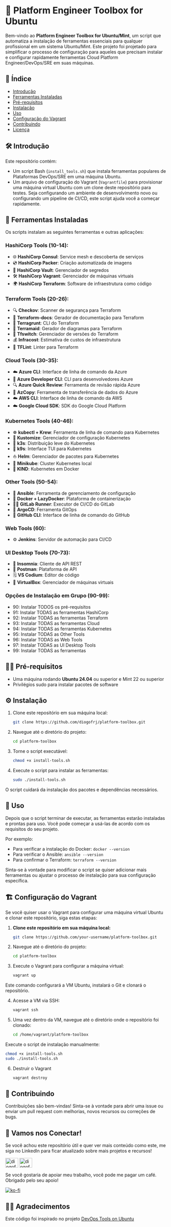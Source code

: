 # 🚀 Platform Engineer Toolbox for Ubuntu

Bem-vindo ao **Platform Engineer Toolbox for Ubuntu/Mint**, um script que automatiza a instalação de ferramentas essenciais para qualquer profissional em um sistema Ubuntu/Mint. Este projeto foi projetado para simplificar o processo de configuração para aqueles que precisam instalar e configurar rapidamente ferramentas Cloud Platform Engineer/DevOps/SRE em suas máquinas.

## 📖 Índice

- [Introdução](#-introdução)
- [Ferramentas Instaladas](#-ferramentas-instaladas) 
- [Pré-requisitos](#-pré-requisitos)
- [Instalação](#-instalação)
- [Uso](#-uso)
- [Configuração do Vagrant](#-configuração-do-vagrant)
- [Contribuindo](#-contribuindo)
- [Licença](#-licença)

## 🛠️ Introdução

Este repositório contém:
- Um script Bash (`install_tools.sh`) que instala ferramentas populares de Plataformas DevOps/SRE em uma máquina Ubuntu.
- Um arquivo de configuração do Vagrant (`Vagrantfile`) para provisionar uma máquina virtual Ubuntu com um clone deste repositório para testes.
Seja configurando um ambiente de desenvolvimento novo ou configurando um pipeline de CI/CD, este script ajuda você a começar rapidamente.

## 🧰 Ferramentas Instaladas

Os scripts instalam as seguintes ferramentas e outras aplicações:

### HashiCorp Tools (10-14):
- 🌐 **HashiCorp Consul**: Service mesh e descoberta de serviços
- 💿 **HashiCorp Packer**: Criação automatizada de imagens
- 🔐 **HashiCorp Vault**: Gerenciador de segredos
- 🛠️ **HashiCorp Vagrant**: Gerenciador de máquinas virtuais
- 🌍 **HashiCorp Terraform**: Software de infraestrutura como código

### Terraform Tools (20-26):
- 🔍 **Checkov**: Scanner de segurança para Terraform
- 📜 **Terraform-docs**: Gerador de documentação para Terraform
- 📜 **Terragrunt**: CLI do Terraform
- 📜 **Terramaid**: Gerador de diagramas para Terraform
- 📜 **Tfswitch**: Gerenciador de versões do Terraform
- 💰 **Infracost**: Estimativa de custos de infraestrutura
- 📜 **TFLint**: Linter para Terraform

### Cloud Tools (30-35):
- ☁️ **Azure CLI**: Interface de linha de comando da Azure
- 🔧 **Azure Developer CLI**: CLI para desenvolvedores Azure
- 🔍 **Azure Quick Review**: Ferramenta de revisão rápida Azure
- 📡 **AzCopy**: Ferramenta de transferência de dados do Azure
- ☁️ **AWS CLI**: Interface de linha de comando da AWS
- ☁️ **Google Cloud SDK**: SDK do Google Cloud Platform

### Kubernetes Tools (40-46):
- ☸️ **kubectl + Krew**: Ferramenta de linha de comando para Kubernetes
- 🔧 **Kustomize**: Gerenciador de configuração Kubernetes
- 🐍 **k3s**: Distribuição leve do Kubernetes
- 👀 **k9s**: Interface TUI para Kubernetes
- ⛵ **Helm**: Gerenciador de pacotes para Kubernetes
- 🐶 **Minikube**: Cluster Kubernetes local
- 🐶 **KIND**: Kubernetes em Docker

### Other Tools (50-54):
- 📜 **Ansible**: Ferramenta de gerenciamento de configuração
- 🐳 **Docker + LazyDocker**: Plataforma de containerização
- 🏃‍♂️ **GitLab Runner**: Executor de CI/CD do GitLab
- 📜 **ArgoCD**: Ferramenta GitOps
- 📜 **GitHub CLI**: Interface de linha de comando do GitHub

### Web Tools (60):
- ⚙️ **Jenkins**: Servidor de automação para CI/CD

### UI Desktop Tools (70-73):
- 📡 **Insomnia**: Cliente de API REST
- 📮 **Postman**: Plataforma de API
- 🗒️ **VS Codium**: Editor de código
- 💾 **VirtualBox**: Gerenciador de máquinas virtuais

### Opções de Instalação em Grupo (90-99):
- 90: Instalar TODOS os pré-requisitos
- 91: Instalar TODAS as ferramentas HashiCorp
- 92: Instalar TODAS as ferramentas Terraform
- 93: Instalar TODAS as ferramentas Cloud
- 94: Instalar TODAS as ferramentas Kubernetes
- 95: Instalar TODAS as Other Tools
- 96: Instalar TODAS as Web Tools
- 97: Instalar TODAS as UI Desktop Tools
- 99: Instalar TODAS as ferramentas

## 🧑‍💻 Pré-requisitos

- Uma máquina rodando **Ubuntu 24.04** ou superior e Mint 22 ou superior
- Privilégios sudo para instalar pacotes de software

## ⚙️ Instalação

1. Clone este repositório em sua máquina local:

   ```bash
   git clone https://github.com/diogofrj/platform-toolbox.git
   ```

2. Navegue até o diretório do projeto:

   ```bash
   cd platform-toolbox
   ```

3. Torne o script executável:

   ```bash
   chmod +x install-tools.sh
   ```

4. Execute o script para instalar as ferramentas:

   ```bash
   sudo ./install-tools.sh
   ```

O script cuidará da instalação dos pacotes e dependências necessários.

## 🏃 Uso

Depois que o script terminar de executar, as ferramentas estarão instaladas e prontas para uso. Você pode começar a usá-las de acordo com os requisitos do seu projeto.

Por exemplo:

- Para verificar a instalação do Docker: `docker --version`
- Para verificar o Ansible: `ansible --version`
- Para confirmar o Terraform: `terraform --version`

Sinta-se à vontade para modificar o script se quiser adicionar mais ferramentas ou ajustar o processo de instalação para sua configuração específica.

## 🏗️ Configuração do Vagrant

Se você quiser usar o Vagrant para configurar uma máquina virtual Ubuntu e clonar este repositório, siga estas etapas:

1. **Clone este repositório em sua máquina local:**

   ```bash
   git clone https://github.com/your-username/platform-toolbox.git
   ```
2. Navegue até o diretório do projeto:

   ```bash
   cd platform-toolbox
   ```

3. Execute o Vagrant para configurar a máquina virtual:

   ```bash
   vagrant up
   ```
Este comando configurará a VM Ubuntu, instalará o Git e clonará o repositório.

4. Acesse a VM via SSH:

   ```bash
   vagrant ssh
   ```

5. Uma vez dentro da VM, navegue até o diretório onde o repositório foi clonado:

   ```bash
   cd /home/vagrant/platform-toolbox
   ```

Execute o script de instalação manualmente:

   ```bash
   chmod +x install-tools.sh
   sudo ./install-tools.sh
   ```
6. Destruir o Vagrant

    ```bash
    vagrant destroy
    ```
    
## 🤝 Contribuindo

Contribuições são bem-vindas! Sinta-se à vontade para abrir uma issue ou enviar um pull request com melhorias, novos recursos ou correções de bugs.

## 🤝 **Vamos nos Conectar!**

Se você achou este repositório útil e quer ver mais conteúdo como este, me siga no LinkedIn para ficar atualizado sobre mais projetos e recursos!

<p align="left">
<a href="https://linkedin.com/in/diogofernandesrj" target="blank"><img align="center" src="https://raw.githubusercontent.com/diogofrj/misc/main/images/Social/linked-in-alt.svg" alt="diogofernandesrj" height="30" width="40" /></a>
<a href="https://twitter.com/diogofrj" target="blank"><img align="center" src="https://raw.githubusercontent.com/diogofrj/misc/main/images/Social/twitter.svg" alt="diogofrj" height="30" width="40" /></a>
</p>

Se você gostaria de apoiar meu trabalho, você pode me pagar um café. Obrigado pelo seu apoio!

[![ko-fi](https://ko-fi.com/img/githubbutton_sm.svg)](https://ko-fi.com/diogofrj)

## 🫵🏻 **Agradecimentos**

Este código foi inspirado no projeto [DevOps Tools on Ubuntu](https://github.com/francotel/devops-tools-on-ubuntu)

